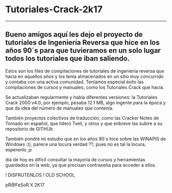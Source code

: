 # Tutoriales-Crack-2k17
-----------------------------------------------------
Bueno amigos aquí les dejo  el proyecto de tutoriales de Ingeniería Reversa que hice en los años 90´s para que tuvieramos en un solo lugar todos los tutoriales que iban saliendo.
----------------------------------------------------
Estos son los files de compilaciones de tutoriales de ingeniería reversa que hacia en aquellos años  y los tenia almacenados en un sitio muy concurrido y contaba con una activa comunidad. Teníamos especial éxito las compilaciones de cursos y manuales, como los Tutoriales Crack que hacía. 

Se actualizaban regularmente y había diferentes versiones: la Tutoriales Crack 2000 v4.0, por ejemplo, pesaba 12.1 MB, algo ingente para la época y que da idea del número de manuales que contenía. 

También proyectos colectivos de traducción, como las Cracker Notes de Tornado en español, que lideró Txeli, y otros y que enbreve las subire a su repositorio de GITHUb

También pondré  mi estudio que en los años 90´s hice sobre las WINAPIS de Windows :)), parece una locura verdad ??, pues no es tal la locura, esperenlo  ;p

 día de hoy es difícil consultar la mayoría de cursos y herramientas guardados en la web, ya que precisan contraseña para acceder a ellos. 
 
 ! DISFRUTENLOS !   OLD SCHOOL
 
 pR@FeSoR X  2K17
